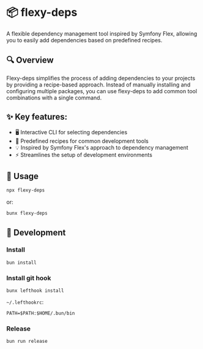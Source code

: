 # 📦 flexy-deps

A flexible dependency management tool inspired by Symfony Flex, allowing you to easily add dependencies based on predefined recipes.

## 🔍 Overview

Flexy-deps simplifies the process of adding dependencies to your projects by providing a recipe-based approach. Instead of manually installing and configuring multiple packages, you can use flexy-deps to add common tool combinations with a single command.

## ✨ Key features:

- 🖥️ Interactive CLI for selecting dependencies
- 📝 Predefined recipes for common development tools
- 💡 Inspired by Symfony Flex's approach to dependency management
- ⚡ Streamlines the setup of development environments

## 🚀 Usage

```bash
npx flexy-deps
```

or:

```bash
bunx flexy-deps
```

## 🔧 Development

### Install

```shell
bun install
```

### Install git hook

```shell
bunx lefthook install
```

`~/.lefthookrc`:

```
PATH=$PATH:$HOME/.bun/bin
```

### Release

```shell
bun run release
```

